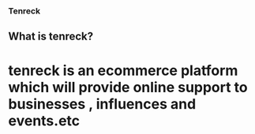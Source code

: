 ### Tenreck
## What is tenreck?
# tenreck is an ecommerce platform which will provide online support to businesses , influences and events.etc

